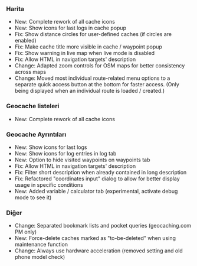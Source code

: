 ### Harita
- New: Complete rework of all cache icons
- New: Show icons for last logs in cache popup
- Fix: Show distance circles for user-defined caches (if circles are enabled)
- Fix: Make cache title more visible in cache / waypoint popup
- Fix: Show warning in live map when live mode is disabled
- Fix: Allow HTML in navigation targets' description
- Change: Adapted zoom controls for OSM maps for better consistency across maps
- Change: Moved most individual route-related menu options to a separate quick access button at the bottom for faster access. (Only being displayed when an individual route is loaded / created.)

### Geocache listeleri
- New: Complete rework of all cache icons

### Geocache Ayrıntıları
- New: Show icons for last logs
- New: Show icons for log entries in log tab
- New: Option to hide visited waypoints on waypoints tab
- Fix: Allow HTML in navigation targets' description
- Fix: Filter short description when already contained in long description
- Fix: Refactored "coordinates input" dialog to allow for better display usage in specific conditions
- New: Added variable / calculator tab (experimental, activate debug mode to see it)

### Diğer
- Change: Separated bookmark lists and pocket queries (geocaching.com PM only)
- New: Force-delete caches marked as "to-be-deleted" when using maintenance function
- Change: Always use hardware acceleration (removed setting and old phone model check)

